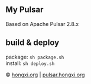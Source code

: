 ## My Pulsar
Based on Apache Pulsar 2.8.x

## build & deploy
package: `sh package.sh` <br>
install: `sh deploy.sh`

&copy; [hongxi.org](http://hongxi.org) | [pulsar.hongxi.org](http://pulsar.hongxi.org)
